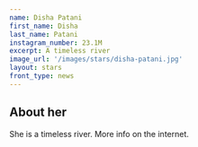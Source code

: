 ```yaml
---
name: Disha Patani
first_name: Disha
last_name: Patani
instagram_number: 23.1M
excerpt: A timeless river
image_url: '/images/stars/disha-patani.jpg'
layout: stars
front_type: news
---
```



## About her
She is a timeless river. More info on the internet.